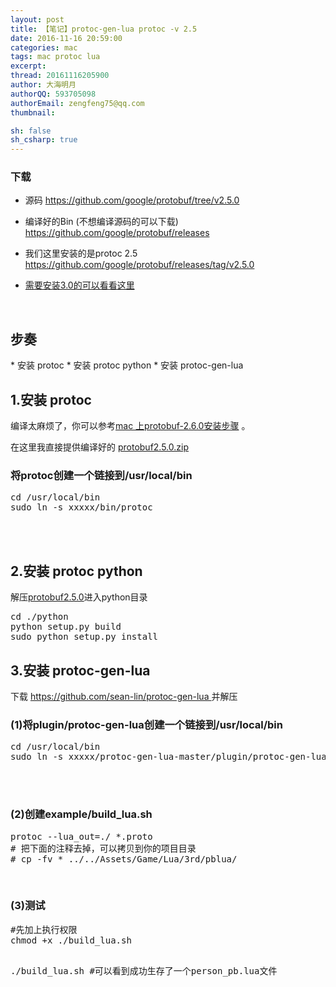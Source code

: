 ```yaml
---
layout: post
title: 【笔记】protoc-gen-lua protoc -v 2.5
date: 2016-11-16 20:59:00
categories: mac
tags: mac protoc lua
excerpt: 
thread: 20161116205900
author: 大海明月
authorQQ: 593705098
authorEmail: zengfeng75@qq.com
thumbnail:

sh: false
sh_csharp: true
---
```


<p>

<h3 class="nav2">下载</h3>

* 源码 		<a href="https://github.com/google/protobuf/tree/v2.5.0" target="_blank">https://github.com/google/protobuf/tree/v2.5.0</a> <br>


* 编译好的Bin (不想编译源码的可以下载) 		<a href="https://github.com/google/protobuf/releases" target="_blank">https://github.com/google/protobuf/releases</a> <br>

* 我们这里安装的是protoc 2.5 <a href="https://github.com/google/protobuf/releases/tag/v2.5.0" target="_blank">https://github.com/google/protobuf/releases/tag/v2.5.0</a> <br>


* <a href="http://www.cnblogs.com/ghj1976/p/5435565.html" target="_blank">需要安装3.0的可以看看这里</a> <br>

<p>

<br>


<h2 class="nav2">步奏</h2>
* 安装 protoc
* 安装 protoc python
* 安装 protoc-gen-lua

<br>


<h2 class="nav1">1.安装 protoc</h2>
<p>
编译太麻烦了，你可以参考<a href="http://blog.csdn.net/zhangyuehuan/article/details/51226066" target="_blank">mac 上protobuf-2.6.0安装步骤</a> 。
</p>

<p>
在这里我直接提供编译好的 <a href="/assets/down/protobuf2.5.0.zip" target="_blank">protobuf2.5.0.zip</a>
</p>

<h3>将protoc创建一个链接到/usr/local/bin </h3>
<pre>
cd /usr/local/bin
sudo ln -s xxxxx/bin/protoc
</pre>


<br>
<br>

<h2 class="nav1">2.安装 protoc python</h2>
解压<a href="https://github.com/google/protobuf/releases/tag/v2.5.0" target="_blank">protobuf2.5.0</a>进入python目录

<pre>
cd ./python
python setup.py build
sudo python setup.py install
</pre>



<h2 class="nav1">3.安装 protoc-gen-lua</h2>
下载 <a href="https://github.com/sean-lin/protoc-gen-lua">https://github.com/sean-lin/protoc-gen-lua </a> 并解压

<br>
<h3>(1)将plugin/protoc-gen-lua创建一个链接到/usr/local/bin </h3>
<pre>
cd /usr/local/bin
sudo ln -s xxxxx/protoc-gen-lua-master/plugin/protoc-gen-lua
</pre>


<br>
<br>
<h3>(2)创建example/build_lua.sh </h3>
<pre>
protoc --lua_out=./ *.proto
# 把下面的注释去掉，可以拷贝到你的项目目录
# cp -fv * ../../Assets/Game/Lua/3rd/pblua/
</pre>

<br>
<h3>(3)测试 </h3>
<pre>
#先加上执行权限
chmod +x ./build_lua.sh  

./build_lua.sh 
#可以看到成功生存了一个person_pb.lua文件
</pre>






